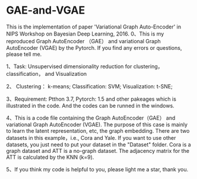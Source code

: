 # GAE-and-VGAE
This is the implementation of paper 'Variational Graph Auto-Encoder' in NIPS Workshop on Bayesian Deep Learning, 2016. 
0、This is my reproduced Graph AutoEncoder （GAE） and variational Graph AutoEncoder (VGAE) by the Pytorch. If you find any errors or questions, please tell me.

1、Task: Unsupervised dimensionality reduction for clustering， classification， and Visualization

2、 
Clustering： k-means; 
Classification: SVM; 
Visualization: t-SNE;

3、Requirement: Ptthon 3.7, Pytorch: 1.5 and other pakeages which is illustrated in the code. And the codes can be runned in the windows.

4、This is a code file containing the Graph AutoEncoder（GAE） and variational Graph AutoEncoder (VGAE). 
The purpose of this case is mainly to learn the latent representation, etc, the graph embedding. There are two datasets in this example，i.e., Cora and Yale. If you want to use other datasets, you just need to put your dataset in the "Dataset" folder. Cora is a graph dataset and ATT is a no-graph dataset. The adjacency matrix for the ATT is calculated by the KNN (k=9).

5、If you think my code is helpful to you, please light me a star, thank you.
